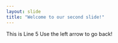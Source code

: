 ```yaml
---
layout: slide
title: "Welcome to our second slide!"
---
```

This is Line 5
Use the left arrow to go back!
